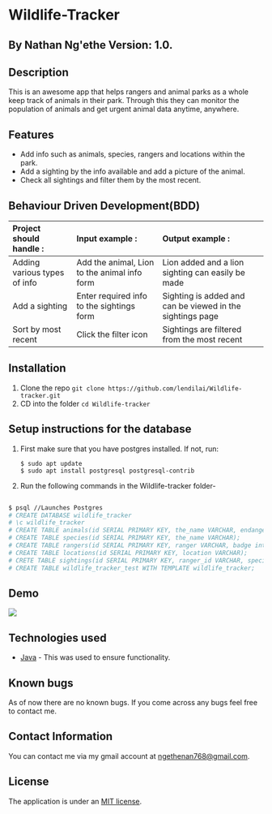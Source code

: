 # Wildlife-Tracker

## By **Nathan Ng'ethe** Version: 1.0.

## Description
This is an awesome app that helps rangers and animal parks as a whole keep track of animals in their park. Through this they can monitor the population of animals and get urgent animal data anytime, anywhere.

## Features
* Add info such as animals, species, rangers and locations within the park.
* Add a sighting by the info available and add a picture of the animal.
* Check all sightings and filter them by the most recent.

## Behaviour Driven Development(BDD)
| Project should handle : | Input example :     | Output example : |
| :------------- | :------------- | :-------------         |
| Adding various types of info       | Add the animal, Lion to the animal info form       | Lion added and a lion sighting can easily be made    |
| Add a sighting       | Enter required info to the sightings form      | Sighting is added and can be viewed in the sightings page    |
| Sort by most recent       | Click the filter icon       | Sightings are filtered from the most recent    |

## Installation
1. Clone the repo `git clone https://github.com/lendilai/Wildlife-tracker.git`
2. CD into the folder `cd Wildlife-tracker`

## Setup instructions for the database
1. First make sure that you have postgres installed.
   If not, run:
   ```
   $ sudo apt update
   $ sudo apt install postgresql postgresql-contrib

    ```
2. Run the following commands in the Wildlife-tracker folder-

```bash

$ psql //Launches Postgres
# CREATE DATABASE wildlife_tracker
# \c wildlife_tracker
# CREATE TABLE animals(id SERIAL PRIMARY KEY, the_name VARCHAR, endangered boolean);
# CREATE TABLE species(id SERIAL PRIMARY KEY, the_name VARCHAR);
# CREATE TABLE rangers(id SERIAL PRIMARY KEY, ranger VARCHAR, badge int);
# CREATE TABLE locations(id SERIAL PRIMARY KEY, location VARCHAR);
# CRETE TABLE sightings(id SERIAL PRIMARY KEY, ranger_id VARCHAR, species_id VARCHAR, animal_id VARCHAR,location_id VARCHAR, health VARCHAR, age VARCHAR, sighted_on timestamp);
# CREATE TABLE wildlife_tracker_test WITH TEMPLATE wildlife_tracker;
```
## Demo
![](assets/caesar.gif)

## Technologies used
- [Java](https://www.java.com/) - This was used to ensure functionality.

## Known bugs
As of now there are no known bugs. If you come across any bugs feel free to contact me.

## Contact Information
You can contact me via my gmail account at ngethenan768@gmail.com.

## License
The application is under an [MIT license](https://github.com/lendilai/Wildlife-tracker/blob/master/License).
